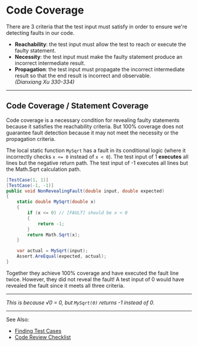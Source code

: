 # Code Coverage

There are 3 criteria that the test input must satisfy in order to ensure we're detecting faults in our code.

- **Reachability**: the test input must allow the test to reach or execute the faulty statement.
- **Necessity**: the test input must make the faulty statement produce an incorrect intermediate result.
- **Propagation**: the test input must propagate the incorrect intermediate result so that the end result is incorrect
  and observable.  
  *(Dianxiang Xu 330-334)*

---

## Code Coverage / Statement Coverage

Code coverage is a necessary condition for revealing faulty statements because it satisfies the reachability criteria.
But 100% coverage does not guarantee fault detection because it may not meet the necessity or the propagation criteria.

The local static function `MySqrt` has a fault in its conditional logic (where it incorrectly checks `x <= 0` instead of
`x < 0`). The test input of 1 **executes** all lines but the negative return path. The test input of -1 executes all
lines but the Math.Sqrt calculation path.

```C#
[TestCase(1, 1)]
[TestCase(-1, -1)]
public void NonRevealingFault(double input, double expected)
{
    static double MySqrt(double x)
    {
        if (x <= 0) // [FAULT] should be x < 0
        {
            return -1;
        }
        return Math.Sqrt(x);
    }

    var actual = MySqrt(input);
    Assert.AreEqual(expected, actual);
}
```

Together they achieve 100% coverage and have executed the fault line twice. However, they did not reveal the fault! A
test input of 0 would have revealed the fault since it meets all three criteria.

---

*This is because √0 = 0, but `MySqrt(0)` returns -1 instead of 0.*

---
See Also:

- [Finding Test Cases](Finding-Test-Cases.md)
- [Code Review Checklist](Code-Review-Checklist.md)
